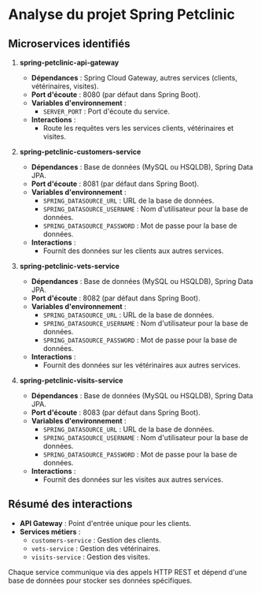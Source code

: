 # Analyse du projet Spring Petclinic

## Microservices identifiés

1. **spring-petclinic-api-gateway**
   - **Dépendances** : Spring Cloud Gateway, autres services (clients, vétérinaires, visites).
   - **Port d'écoute** : 8080 (par défaut dans Spring Boot).
   - **Variables d'environnement** :
     - `SERVER_PORT` : Port d'écoute du service.
   - **Interactions** :
     - Route les requêtes vers les services clients, vétérinaires et visites.

2. **spring-petclinic-customers-service**
   - **Dépendances** : Base de données (MySQL ou HSQLDB), Spring Data JPA.
   - **Port d'écoute** : 8081 (par défaut dans Spring Boot).
   - **Variables d'environnement** :
     - `SPRING_DATASOURCE_URL` : URL de la base de données.
     - `SPRING_DATASOURCE_USERNAME` : Nom d'utilisateur pour la base de données.
     - `SPRING_DATASOURCE_PASSWORD` : Mot de passe pour la base de données.
   - **Interactions** :
     - Fournit des données sur les clients aux autres services.

3. **spring-petclinic-vets-service**
   - **Dépendances** : Base de données (MySQL ou HSQLDB), Spring Data JPA.
   - **Port d'écoute** : 8082 (par défaut dans Spring Boot).
   - **Variables d'environnement** :
     - `SPRING_DATASOURCE_URL` : URL de la base de données.
     - `SPRING_DATASOURCE_USERNAME` : Nom d'utilisateur pour la base de données.
     - `SPRING_DATASOURCE_PASSWORD` : Mot de passe pour la base de données.
   - **Interactions** :
     - Fournit des données sur les vétérinaires aux autres services.

4. **spring-petclinic-visits-service**
   - **Dépendances** : Base de données (MySQL ou HSQLDB), Spring Data JPA.
   - **Port d'écoute** : 8083 (par défaut dans Spring Boot).
   - **Variables d'environnement** :
     - `SPRING_DATASOURCE_URL` : URL de la base de données.
     - `SPRING_DATASOURCE_USERNAME` : Nom d'utilisateur pour la base de données.
     - `SPRING_DATASOURCE_PASSWORD` : Mot de passe pour la base de données.
   - **Interactions** :
     - Fournit des données sur les visites aux autres services.

## Résumé des interactions
- **API Gateway** : Point d'entrée unique pour les clients.
- **Services métiers** :
  - `customers-service` : Gestion des clients.
  - `vets-service` : Gestion des vétérinaires.
  - `visits-service` : Gestion des visites.

Chaque service communique via des appels HTTP REST et dépend d'une base de données pour stocker ses données spécifiques.